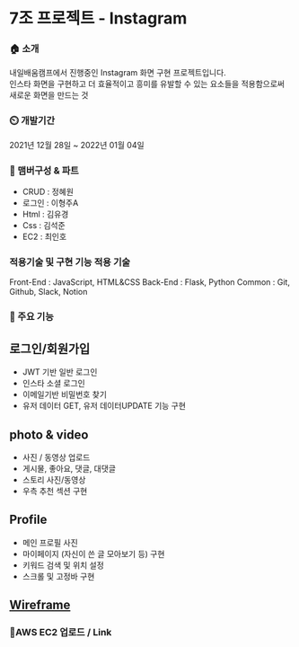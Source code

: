 # 7조 프로젝트 - Instagram

### 🏠 소개

내일배움캠프에서 진행중인 Instagram 화면 구현 프로젝트입니다.\
 인스타 화면을 구현하고 더 효율적이고 흥미를 유발할 수 있는 요소들을 적용함으로써 새로운 화면을 만드는 것

### ⏲️ 개발기간

2021년 12월 28일 ~ 2022년 01월 04일

### 🧙 맴버구성 & 파트

- CRUD : 정혜원
- 로그인 : 이형주A
- Html : 김유경
- Css : 김석준
- EC2 : 최인호

### 적용기술 및 구현 기능 적용 기술

Front-End : JavaScript, HTML&CSS
Back-End : Flask, Python
Common : Git, Github, Slack, Notion

### 📌 주요 기능

## 로그인/회원가입

- JWT 기반 일반 로그인
- 인스타 소셜 로그인
- 이메일기반 비밀번호 찾기
- 유저 데이터 GET, 유저 데이터UPDATE 기능 구현

## photo & video

- 사진 / 동영상 업로드
- 게시물, 좋아요, 댓글, 대댓글
- 스토리 사진/동영상
- 우측 추천 섹션 구현

## Profile

- 메인 프로필 사진
- 마이페이지 (자신이 쓴 글 모아보기 등) 구현
- 키워드 검색 및 위치 설정
- 스크롤 및 고정바 구현

## [Wireframe](https://www.figma.com/file/1R9xvf8tuy3OasihqDiSSs/%EC%9D%B8%EC%8A%A4%ED%83%80%EA%B7%B8%EB%9E%A8-%ED%81%B4%EB%A1%A0-%EC%BD%94%EB%94%A9?node-id=0%3A1)

### 📌AWS EC2 업로드 / Link

